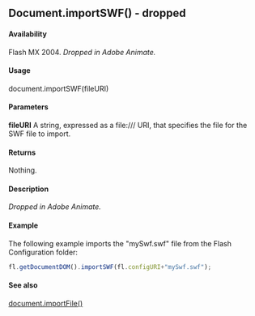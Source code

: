 ## Document.importSWF() - dropped

#### Availability

Flash MX 2004. *Dropped in Adobe Animate.*

#### Usage

document.importSWF(fileURI)

#### Parameters

**fileURI** A string, expressed as a file:/// URI, that specifies the file for the SWF file to import.

#### Returns

Nothing.

#### Description

*Dropped in Adobe Animate.*

#### Example

The following example imports the "mySwf.swf" file from the Flash Configuration folder:

```javascript
fl.getDocumentDOM().importSWF(fl.configURI+"mySwf.swf");

```

#### See also

[document.importFile()](../Document_object/docume93.md)
